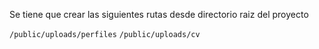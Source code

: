 Se tiene que crear las siguientes rutas desde directorio raiz del proyecto

```/public/uploads/perfiles```
```/public/uploads/cv```

